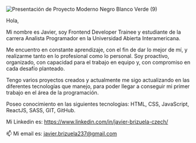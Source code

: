    ![Presentación de Proyecto Moderno Negro Blanco Verde (9)](https://user-images.githubusercontent.com/83432245/221933932-952025a7-5616-4c94-9918-232d6a9ba310.gif)

Hola,

Mi nombre es Javier, soy Frontend Developer Trainee y estudiante de la carrera Analista Programador en la Universidad Abierta Interamericana.

Me encuentro en constante aprendizaje, con el fin de dar lo mejor de mí, y realizarme tanto en lo profesional como lo personal. Soy proactivo, organizado, con capacidad para el trabajo en equipo y, con compromiso en cada desafío planteado.

Tengo varios proyectos creados  y actualmente me sigo actualizando en las diferentes tecnologías que manejo, para poder llegar a conseguir mi primer trabajo en el área de la programación. 

Poseo conocimiento en las siguientes tecnologias: HTML, CSS, JavaScript, ReactJS, SASS, GIT, GitHub.


Mi Linkedin es: https://www.linkedin.com/in/javier-brizuela-czech/

📫 Mi email es: javier.brizuela237@gmail.com

<!---
javiCzech/javiCzech is a ✨ special ✨ repository because its `README.md` (this file) appears on your GitHub profile.
You can click the Preview link to take a look at your changes.
--->
